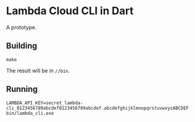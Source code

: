 Lambda Cloud CLI in Dart
=====

A prototype.

Building
-----

```shell
make
```

The result will be in `//bin`.

Running
-----

```shell
LAMBDA_API_KEY=secret_lambda-cli_0123456789abcdef0123456789abcdef.abcdefghijklmnopqrstuvwxyzABCDEF bin/lambda_cli.exe 
```
